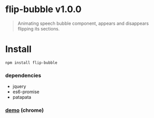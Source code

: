 # flip-bubble v1.0.0

> Animating speech bubble component, appears and disappears flipping its sections.

# Install

    npm install flip-bubble

### dependencies

- jquery
- es6-promise
- patapata

### [demo](http://kt3k.github.io/speech-bubble/test.html) (chrome)
